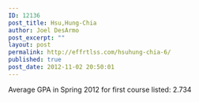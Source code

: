 ```yaml
---
ID: 12136
post_title: Hsu,Hung-Chia
author: Joel DesArmo
post_excerpt: ""
layout: post
permalink: http://effrtlss.com/hsuhung-chia-6/
published: true
post_date: 2012-11-02 20:50:01
---
```

<p>Average GPA in Spring 2012 for first course listed: 2.734</p>